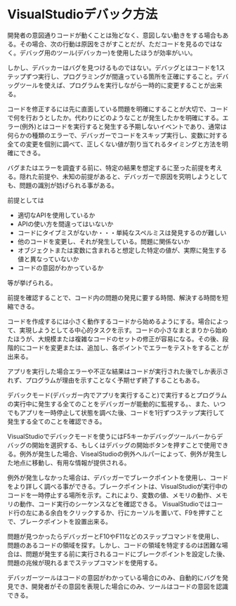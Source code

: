 # VisualStudioデバック方法

開発者の意図通りコードが動くことは殆どなく、意図しない動きをする場合もある。その場合、次の行動は原因をさがすことだが、ただコードを見るのではなく。デバッグ用のツール(デバッカー)を使用したほうが効率がいい。

しかし、デバッカーはバグを見つけるものではない。デバッグとはコードを1ステップずつ実行し、プログラミングが間違っている箇所を正確にすること。デバッグツールを使えば、プログラムを実行しながら一時的に変更することが出来る。

コードを修正するには先に直面している問題を明確にすることが大切で、コードで何を行おうとしたか。代わりにどのようなことが発生したかを明確にする。エラー(例外)とはコードを実行すると発生する予期しないイベントであり、通常は何らかの種類のエラーで、デバッガーでコードをスキップ実行し、変数に対する全ての変更を個別に調べて、正しくない値が割り当てれるタイミングと方法を明確にできる。

バグまたはエラーを調査する前に、特定の結果を想定するに至った前提を考える。隠れた前提や、未知の前提があると、デバッガーで原因を究明しようとしても、問題の識別が妨げられる事がある。

前提としては
- 適切なAPIを使用しているか
- APIの使い方を間違ってはいないか
- コードにタイプミスがないか・・・単純なスペルミスは発見するのが難しい
- 他のコードを変更し、それが発生している。問題に関係ないか
- オブジェクトまたは変数に含まれると想定した特定の値が、実際に発生する値と異なっていないか
- コードの意図がわかっているか

等が挙げられる。

前提を確認することで、コード内の問題の発見に要する時間、解決する時間を短縮できる。

コードを作成するには小さく動作するコードから始めるようにする。場合によって、実現しようとしてる中心的タスクを示す。コードの小さなまとまりから始めたほうが、大規模または複雑なコードのセットの修正が容易になる。その後、段階的にコードを変更または、追加し、各ポイントでエラーをテストをすることが出来る。

アプリを実行した場合エラーや不正な結果はコードが実行された後でしか表示されず、プログラムが理由を示すことなく予期せず終了することもある。

デバックモード(デバッガー内でアプリを実行すること)で実行するとプログラムの実行中に発生する全てのことをデバッガーが能動的に監視する。、また、いつでもアプリを一時停止して状態を調べた後、コードを1行ずつステップ実行して発生する全てのことを確認できる。

VisualStudioでデバックモードを使うにはF5キーかデバッグツールバーからデバッグの開始を選択する、もしくはデバッグの開始ボタンを押すことで使用できる。例外が発生した場合、VisealStudioの例外ヘルパーによって、例外が発生した地点に移動し、有用な情報が提供される。

例外が発生しなかった場合は、デバッガーでブレークポイントを使用し、コードをより詳しく調べる事ができる。ブレークポイントは、VisualStudioが実行中のコードを一時停止する場所を示す。これにより、変数の値、メモリの動作、メモリの動作、コード実行のシーケンスなどを確認できる。
VisualStudioではコード行の左にある余白をクリックするか、行にカーソルを置いて、F9を押すことで、ブレークポイントを設置出来る。

問題が見つかったらデバッガーとF10やF11などのステップコマンドを使用し、問題のあるコードの領域を探す。しかし、コードの領域を特定するのは困難な場合は、問題が発生する前に実行されるコードにブレークポイントを設定した後、問題の兆候が現れるまでステップコマンドを使用する。

デバッガーツールはコードの意図がわかっている場合にのみ、自動的にバグを発見でき、開発者がその意図を表現した場合にのみ、ツールはコードの意図を認識できる。